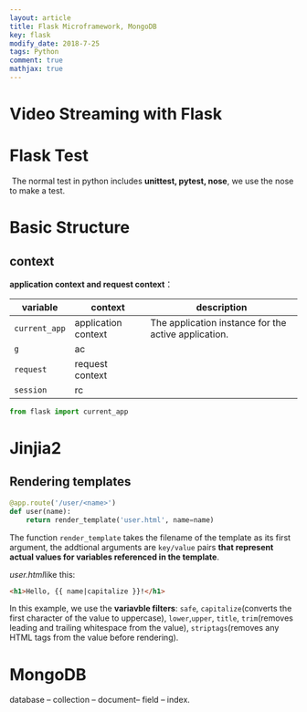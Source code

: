 ```yaml
---
layout: article
title: Flask Microframework, MongoDB
key: flask
modify_date: 2018-7-25
tags: Python
comment: true
mathjax: true
---
```


<!--more-->

# Video Streaming with Flask

# Flask Test

​	The normal test in python includes **unittest, pytest, nose**, we use the nose to make a test.

# Basic Structure

## context

**application context and request context**：

| variable      | context             | description                                          |
| ------------- | ------------------- | ---------------------------------------------------- |
| `current_app` | application context | The application instance for the active application. |
| `g`           | ac                  |                                                      |
| `request`     | request context     |                                                      |
| `session`     | rc                  |                                                      |

```python
from flask import current_app
```



# Jinjia2

## Rendering templates

```python
@app.route('/user/<name>')
def user(name):
    return render_template('user.html', name=name)
```

The function `render_template` takes the filename of the template as its first argument, the addtional arguments are `key/value` pairs **that represent actual values for variables referenced in the template**.

*user.html*like this:

```html
<h1>Hello, {{ name|capitalize }}!</h1>
```

In this example, we use the **variavble filters**: `safe`, `capitalize`(converts the first character of the value to uppercase), `lower`,`upper`, `title`, `trim`(removes leading and trailing whitespace from the value), `striptags`(removes any HTML tags from the value before rendering).



# MongoDB

database – collection – document– field – index.

